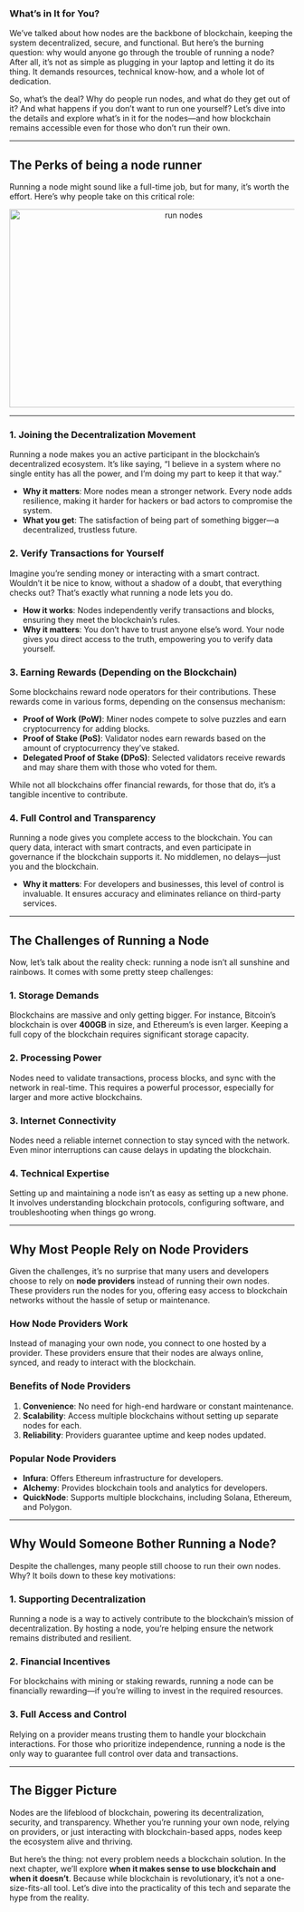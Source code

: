 ### **What’s in It for You?**

We’ve talked about how nodes are the backbone of blockchain, keeping the system decentralized, secure, and functional. But here’s the burning question: why would anyone go through the trouble of running a node? After all, it’s not as simple as plugging in your laptop and letting it do its thing. It demands resources, technical know-how, and a whole lot of dedication.

So, what’s the deal? Why do people run nodes, and what do they get out of it? And what happens if you don’t want to run one yourself? Let’s dive into the details and explore what’s in it for the nodes—and how blockchain remains accessible even for those who don’t run their own.

---

## **The Perks of being a node runner**

Running a node might sound like a full-time job, but for many, it’s worth the effort. Here’s why people take on this critical role:
<p align="center">
    <img src="https://raw.githubusercontent.com/The-Web3-Compass/web3-compass-data-repository/refs/heads/main/basecamp/blockchain-starterpack/images/how-people-access-data/why-run-nodes/run-node.gif" alt="run nodes" width="600" height="350" />
</p>

---

### **1. Joining the Decentralization Movement**

Running a node makes you an active participant in the blockchain’s decentralized ecosystem. It’s like saying, “I believe in a system where no single entity has all the power, and I’m doing my part to keep it that way.”

- **Why it matters**: More nodes mean a stronger network. Every node adds resilience, making it harder for hackers or bad actors to compromise the system.
- **What you get**: The satisfaction of being part of something bigger—a decentralized, trustless future.

### **2. Verify Transactions for Yourself**

Imagine you’re sending money or interacting with a smart contract. Wouldn’t it be nice to know, without a shadow of a doubt, that everything checks out? That’s exactly what running a node lets you do.

- **How it works**: Nodes independently verify transactions and blocks, ensuring they meet the blockchain’s rules.
- **Why it matters**: You don’t have to trust anyone else’s word. Your node gives you direct access to the truth, empowering you to verify data yourself.

### **3. Earning Rewards (Depending on the Blockchain)**

Some blockchains reward node operators for their contributions. These rewards come in various forms, depending on the consensus mechanism:

- **Proof of Work (PoW)**: Miner nodes compete to solve puzzles and earn cryptocurrency for adding blocks.
- **Proof of Stake (PoS)**: Validator nodes earn rewards based on the amount of cryptocurrency they’ve staked.
- **Delegated Proof of Stake (DPoS)**: Selected validators receive rewards and may share them with those who voted for them.

While not all blockchains offer financial rewards, for those that do, it’s a tangible incentive to contribute.

### **4. Full Control and Transparency**

Running a node gives you complete access to the blockchain. You can query data, interact with smart contracts, and even participate in governance if the blockchain supports it. No middlemen, no delays—just you and the blockchain.

- **Why it matters**: For developers and businesses, this level of control is invaluable. It ensures accuracy and eliminates reliance on third-party services.

---

## **The Challenges of Running a Node**

Now, let’s talk about the reality check: running a node isn’t all sunshine and rainbows. It comes with some pretty steep challenges:

### **1. Storage Demands**

Blockchains are massive and only getting bigger. For instance, Bitcoin’s blockchain is over **400GB** in size, and Ethereum’s is even larger. Keeping a full copy of the blockchain requires significant storage capacity.

### **2. Processing Power**

Nodes need to validate transactions, process blocks, and sync with the network in real-time. This requires a powerful processor, especially for larger and more active blockchains.

### **3. Internet Connectivity**

Nodes need a reliable internet connection to stay synced with the network. Even minor interruptions can cause delays in updating the blockchain.

### **4. Technical Expertise**

Setting up and maintaining a node isn’t as easy as setting up a new phone. It involves understanding blockchain protocols, configuring software, and troubleshooting when things go wrong.

---

## **Why Most People Rely on Node Providers**

Given the challenges, it’s no surprise that many users and developers choose to rely on **node providers** instead of running their own nodes. These providers run the nodes for you, offering easy access to blockchain networks without the hassle of setup or maintenance.

### **How Node Providers Work**


Instead of managing your own node, you connect to one hosted by a provider. These providers ensure that their nodes are always online, synced, and ready to interact with the blockchain.

### **Benefits of Node Providers**

1. **Convenience**: No need for high-end hardware or constant maintenance.
2. **Scalability**: Access multiple blockchains without setting up separate nodes for each.
3. **Reliability**: Providers guarantee uptime and keep nodes updated.

### **Popular Node Providers**

- **Infura**: Offers Ethereum infrastructure for developers.
- **Alchemy**: Provides blockchain tools and analytics for developers.
- **QuickNode**: Supports multiple blockchains, including Solana, Ethereum, and Polygon.

---

## **Why Would Someone Bother Running a Node?**

Despite the challenges, many people still choose to run their own nodes. Why? It boils down to these key motivations:

### **1. Supporting Decentralization**

Running a node is a way to actively contribute to the blockchain’s mission of decentralization. By hosting a node, you’re helping ensure the network remains distributed and resilient.

### **2. Financial Incentives**

For blockchains with mining or staking rewards, running a node can be financially rewarding—if you’re willing to invest in the required resources.

### **3. Full Access and Control**

Relying on a provider means trusting them to handle your blockchain interactions. For those who prioritize independence, running a node is the only way to guarantee full control over data and transactions.

---

## **The Bigger Picture**

Nodes are the lifeblood of blockchain, powering its decentralization, security, and transparency. Whether you’re running your own node, relying on providers, or just interacting with blockchain-based apps, nodes keep the ecosystem alive and thriving.

But here’s the thing: not every problem needs a blockchain solution. In the next chapter, we’ll explore **when it makes sense to use blockchain and when it doesn’t**. Because while blockchain is revolutionary, it’s not a one-size-fits-all tool. Let’s dive into the practicality of this tech and separate the hype from the reality.